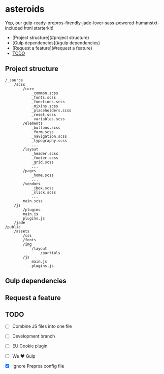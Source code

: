 # asteroids
Yep, our gulp-ready-prepros-firendly-jade-lover-sass-powered-humanstxt-included html starterkit!

<!-- MarkdownTOC depth=3 autolink=true autoanchor=true -->

- [Project structure](#project structure)
- [Gulp dependencies](#gulp dependencies)
- [Request a feature](#request a feature)
- [TODO](#todo)

<!-- /MarkdownTOC -->

<a name="project structure"></a>
## Project structure

```
/_source
	/scss
    	/core
    		_common.scss
    		_fonts.scss
    		_functions.scss
    		_mixins.scss
    		_placeholders.scss
    		_reset.scss
    		_variables.scss
    	/elements
    		_buttons.scss
    		_form.scss
    		_navigation.scss
    		_typography.scss
    		...
    	/layout
    		_header.scss
    		_footer.scss
    		_grid.scss
    		...
		/pages
			_home.scss
			...
		/vendors
			_jbox.scss
			_slick.scss
			...
		main.scss
    /js
    	/plugins
    	main.js
    	plugins.js
    /jade
/public
    /assets
        /css
        /fonts
        /img
            /layout
                /partials
        /js
        	main.js
        	plugins.js
```

<a name="gulp dependencies"></a>
## Gulp dependencies

<a name="request a feature"></a>
## Request a feature

<a name="todo"></a>
## TODO

- [ ] Combine JS files into one file
- [ ] Development branch
- [ ] EU Cookie plugin
- [ ] We ♥ Gulp
- [x] Ignore Prepros config file

